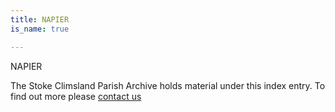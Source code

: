 ```yaml
---
title: NAPIER
is_name: true

---
```


NAPIER


The Stoke Climsland Parish Archive holds material under this index entry. To find out more please [contact us](/contact/)
